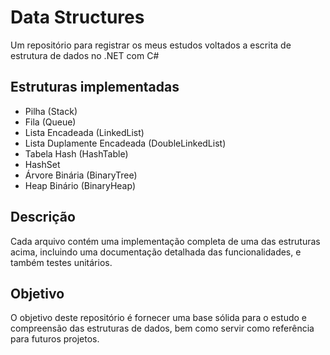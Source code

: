 # Data Structures
Um repositório para registrar os meus estudos voltados a escrita de estrutura de dados no .NET com C#
## Estruturas implementadas
- Pilha (Stack)
- Fila (Queue)
- Lista Encadeada (LinkedList)
- Lista Duplamente Encadeada (DoubleLinkedList)
- Tabela Hash (HashTable)
- HashSet
- Árvore Binária (BinaryTree)
- Heap Binário (BinaryHeap)
## Descrição
Cada arquivo contém uma implementação completa de uma das estruturas acima, incluindo uma documentação detalhada das funcionalidades, e também testes unitários.
## Objetivo
O objetivo deste repositório é fornecer uma base sólida para o estudo e compreensão das estruturas de dados, bem como servir como referência para futuros projetos.